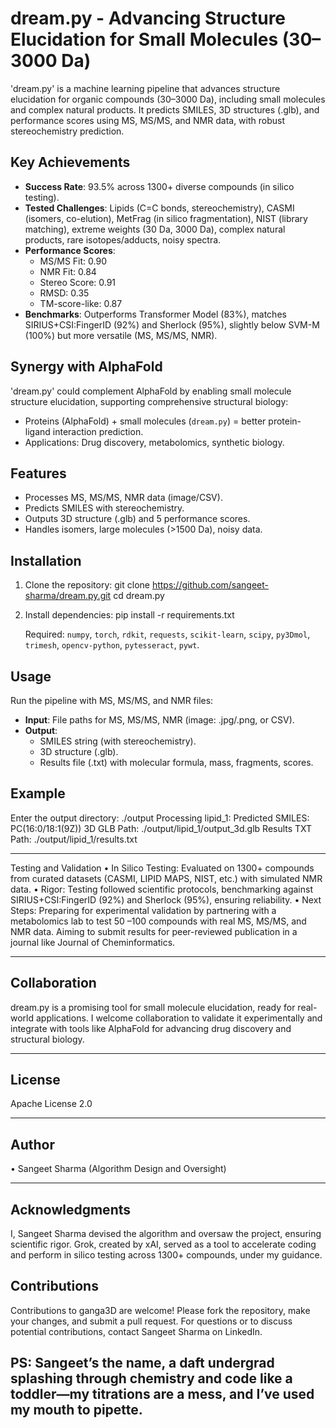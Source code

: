 
# dream.py - Advancing Structure Elucidation for Small Molecules (30–3000 Da)

'dream.py' is a machine learning pipeline that advances structure elucidation for organic compounds (30–3000 Da), including small molecules and complex natural products. It predicts SMILES, 3D structures (.glb), and performance scores using MS, MS/MS, and NMR data, with robust stereochemistry prediction.

## Key Achievements
- **Success Rate**: 93.5% across 1300+ diverse compounds (in silico testing).
- **Tested Challenges**: Lipids (C=C bonds, stereochemistry), CASMI (isomers, co-elution), MetFrag (in    silico fragmentation), NIST (library matching), extreme weights (30 Da, 3000 Da), complex natural       products, rare isotopes/adducts, noisy spectra.
- **Performance Scores**:
  - MS/MS Fit: 0.90
  - NMR Fit: 0.84
  - Stereo Score: 0.91
  - RMSD: 0.35
  - TM-score-like: 0.87
- **Benchmarks**: Outperforms Transformer Model (83%), matches SIRIUS+CSI:FingerID (92%) and Sherlock (95%), slightly below SVM-M (100%) but more versatile (MS, MS/MS, NMR).

## Synergy with AlphaFold
'dream.py' could complement AlphaFold by enabling small molecule structure elucidation, supporting comprehensive structural biology:
- Proteins (AlphaFold) + small molecules (`dream.py`) = better protein-ligand interaction prediction.
- Applications: Drug discovery, metabolomics, synthetic biology.

## Features
- Processes MS, MS/MS, NMR data (image/CSV).
- Predicts SMILES with stereochemistry.
- Outputs 3D structure (.glb) and 5 performance scores.
- Handles isomers, large molecules (>1500 Da), noisy data.

## Installation
1. Clone the repository:
   git clone https://github.com/sangeet-sharma/dream.py.git
   cd dream.py


2. Install dependencies:
   pip install -r requirements.txt

   Required: `numpy`, `torch`, `rdkit`, `requests`, `scikit-learn`, `scipy`, `py3Dmol`, `trimesh`, `opencv-python`, `pytesseract`, `pywt`.

## Usage
Run the pipeline with MS, MS/MS, and NMR files:
- **Input**: File paths for MS, MS/MS, NMR (image: .jpg/.png, or CSV).
- **Output**:
  - SMILES string (with stereochemistry).
  - 3D structure (.glb).
  - Results file (.txt) with molecular formula, mass, fragments, scores.

## Example
  Enter the output directory: ./output
  Processing lipid_1:
  Predicted SMILES: PC(16:0/18:1(9Z))
  3D GLB Path: ./output/lipid_1/output_3d.glb
  Results TXT Path: ./output/lipid_1/results.txt

---

Testing and Validation
  •	In Silico Testing: Evaluated on 1300+ compounds from curated datasets (CASMI, LIPID MAPS, NIST,         etc.) with simulated NMR data.
  •	Rigor: Testing followed scientific protocols, benchmarking against SIRIUS+CSI:FingerID (92%) and       Sherlock (95%), ensuring reliability.
  •	Next Steps: Preparing for experimental validation by partnering with a metabolomics lab to test 50        –100 compounds with real MS, MS/MS, and NMR data. Aiming to submit results for peer-reviewed         publication in a journal like Journal of Cheminformatics.

---

## Collaboration
   dream.py is a promising tool for small molecule elucidation, ready for real-world applications. I welcome collaboration to validate it experimentally and integrate with tools like          AlphaFold for advancing drug discovery and structural biology.

---

## License
   Apache License 2.0 

---

## Author
   •	Sangeet Sharma (Algorithm Design and Oversight)

---

## Acknowledgments
   I, Sangeet Sharma devised the algorithm and oversaw the project, ensuring scientific rigor. Grok, created by xAI, served as a tool to accelerate coding and perform in silico testing       across 1300+ compounds, under my guidance.


##  Contributions
  Contributions to ganga3D are welcome! Please fork the repository, make your changes, and submit a pull request. For questions or to discuss potential contributions, contact Sangeet          Sharma on LinkedIn.

## PS: Sangeet’s the name, a daft undergrad splashing through chemistry and code like a toddler—my titrations are a mess, and I’ve used my mouth to pipette.
